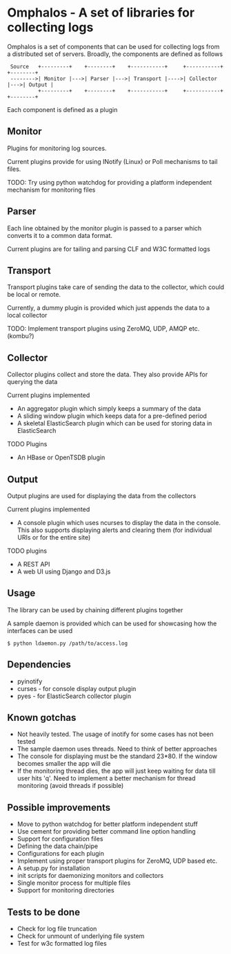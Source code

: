 # Omphalos - A set of libraries for collecting logs

Omphalos is a set of components that can be used for collecting logs from
a distributed set of servers. Broadly, the components are defined as follows

```
 Source   +---------+    +--------+    +-----------+     +-----------+    +--------+
 -------->| Monitor |--->| Parser |--->| Transport |---->| Collector |--->| Output |
          +---------+    +--------+    +-----------+     +-----------+    +--------+
```

Each component is defined as a plugin

## Monitor
Plugins for monitoring log sources.

Current plugins provide for using INotify (Linux) or Poll mechanisms to tail files.

TODO: Try using python watchdog for providing a platform independent mechanism for
monitoring files

## Parser
Each line obtained by the monitor plugin is passed to a parser which converts it to
a common data format.

Current plugins are for tailing and parsing CLF and W3C formatted logs

## Transport
Transport plugins take care of sending the data to the collector, which could be
local or remote.

Currently, a dummy plugin is provided which just appends the data to a local collector

TODO: Implement transport plugins using ZeroMQ, UDP, AMQP etc. (kombu?)

## Collector
Collector plugins collect and store the data. They also provide APIs for querying
the data

Current plugins implemented
* An aggregator plugin which simply keeps a summary of the data
* A sliding window plugin which keeps data for a pre-defined period
* A skeletal ElasticSearch plugin which can be used for storing data in ElasticSearch

TODO Plugins
* An HBase or OpenTSDB plugin

## Output
Output plugins are used for displaying the data from the collectors

Current plugins implemented
* A console plugin which uses ncurses to display the data in the console. This also supports displaying alerts and clearing them (for individual URIs or for the entire site)

TODO plugins
* A REST API
* A web UI using Django and D3.js

## Usage
The library can be used by chaining different plugins together

A sample daemon is provided which can be used for showcasing how the interfaces can be used

```
$ python ldaemon.py /path/to/access.log
```

## Dependencies
* pyinotify
* curses - for console display output plugin
* pyes - for ElasticSearch collector plugin

## Known gotchas
* Not heavily tested. The usage of inotify for some cases has not been tested
* The sample daemon uses threads. Need to think of better approaches
* The console for displaying must be the standard 23*80. If the window becomes smaller the app will die
* If the monitoring thread dies, the app will just keep waiting for data till user hits 'q'. Need to implement a better mechanism for thread monitoring (avoid threads if possible)

## Possible improvements
* Move to python watchdog for better platform independent stuff
* Use cement for providing better command line option handling
* Support for configuration files
 * Defining the data chain/pipe
 * Configurations for each plugin
* Implement using proper transport plugins for ZeroMQ, UDP based etc.
* A setup.py for installation
* init scripts for daemonizing monitors and collectors
* Single monitor process for multiple files
* Support for monitoring directories

## Tests to be done
* Check for log file truncation
* Check for unmount of underlying file system
* Test for w3c formatted log files
